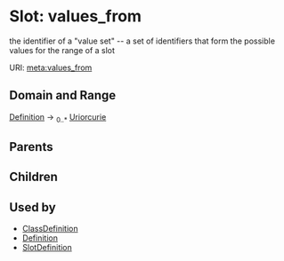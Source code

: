 # Slot: values_from


the identifier of a "value set" -- a set of identifiers that form the possible values for the range of a slot

URI: [meta:values_from](https://w3id.org/biolink/biolinkml/meta/values_from)
## Domain and Range

[Definition](Definition.md) ->  <sub>0..*</sub> [Uriorcurie](Uriorcurie.md)
## Parents

## Children

## Used by

 * [ClassDefinition](ClassDefinition.md)
 * [Definition](Definition.md)
 * [SlotDefinition](SlotDefinition.md)
